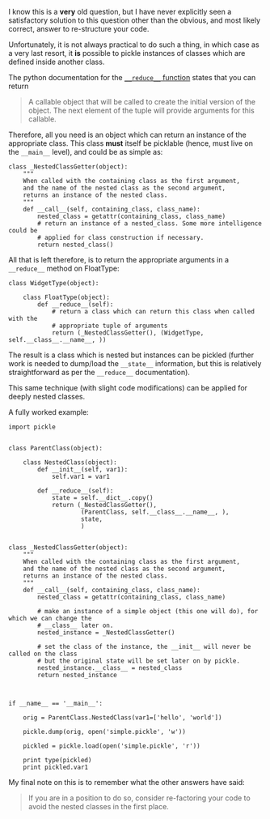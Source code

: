 I know this is a **very** old question, but I have never explicitly seen a satisfactory solution to this question other than the obvious, and most likely correct, answer to re-structure your code.

Unfortunately, it is not always practical to do such a thing, in which case as a very last resort, it **is** possible to pickle instances of classes which are defined inside another class. 

The python documentation for the [`__reduce__` function][1] states that you can return

> A callable object that will be called to create the initial version of the object. The next element of the tuple will provide arguments for this callable.

Therefore, all you need is an object which can return an instance of the appropriate class. This class **must** itself be picklable (hence, must live on the `__main__` level), and could be as simple as:


    class _NestedClassGetter(object):
        """
        When called with the containing class as the first argument, 
        and the name of the nested class as the second argument,
        returns an instance of the nested class.
        """
        def __call__(self, containing_class, class_name):
            nested_class = getattr(containing_class, class_name)
            # return an instance of a nested_class. Some more intelligence could be
            # applied for class construction if necessary.
            return nested_class()



All that is left therefore, is to return the appropriate arguments in a `__reduce__` method on FloatType:


    class WidgetType(object):
    
        class FloatType(object):
            def __reduce__(self):
                # return a class which can return this class when called with the 
                # appropriate tuple of arguments
                return (_NestedClassGetter(), (WidgetType, self.__class__.__name__, ))


The result is a class which is nested but instances can be pickled (further work is needed to dump/load the `__state__` information, but this is relatively straightforward as per the `__reduce__` documentation).

This same technique (with slight code modifications) can be applied for deeply nested classes.

A fully worked example:

    import pickle
    
    
    class ParentClass(object):
    
        class NestedClass(object):
            def __init__(self, var1):
                self.var1 = var1
                
            def __reduce__(self):
                state = self.__dict__.copy()
                return (_NestedClassGetter(), 
                        (ParentClass, self.__class__.__name__, ), 
                        state,
                        )
    
    
    class _NestedClassGetter(object):
        """
        When called with the containing class as the first argument, 
        and the name of the nested class as the second argument,
        returns an instance of the nested class.
        """
        def __call__(self, containing_class, class_name):
            nested_class = getattr(containing_class, class_name)
            
            # make an instance of a simple object (this one will do), for which we can change the
            # __class__ later on.
            nested_instance = _NestedClassGetter()
            
            # set the class of the instance, the __init__ will never be called on the class
            # but the original state will be set later on by pickle.
            nested_instance.__class__ = nested_class
            return nested_instance
            
    
    
    if __name__ == '__main__':
                    
        orig = ParentClass.NestedClass(var1=['hello', 'world'])
        
        pickle.dump(orig, open('simple.pickle', 'w'))
        
        pickled = pickle.load(open('simple.pickle', 'r'))
        
        print type(pickled)
        print pickled.var1
        


My final note on this is to remember what the other answers have said: 

> If you are in a position to do so, consider re-factoring your code to
> avoid the nested classes in the first place.



  [1]: http://docs.python.org/library/pickle.html?highlight=__reduce__#object.__reduce__
